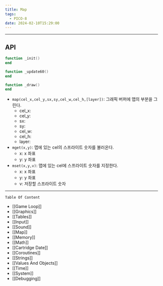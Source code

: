 ```yaml
---
title: Map
tags:
  - PICO-8
date: 2024-02-10T15:29:00
---
```

--- 

## API

```lua
function _init()
end

function _update60()
end

function _draw()
end
```

- `map(cel_x,cel_y,sx,sy,cel_w,cel_h,[layer])`: 그래픽 버퍼에 맵의 부분을 그린다.
	- cel_x: 
	- cel_y: 
	- sx: 
	- sy: 
	- cel_w: 
	- cel_h: 
	- layer: 
- `mget(x,y)`: 맵에 있는 cel의 스프라이트 숫자를 불러온다.
	- x: x 좌표
	- y: y 좌표
- `mset(x,y,v)`: 맵에 있는 cel에 스프라이트 숫자를 지정한다.
	- x: x 좌표
	- y: y 좌표
	- v: 저장할 스프라이트 숫자

---

`Table Of Content`

- [[Game Loop]]
- [[Graphics]]
- [[Tables]]
- [[Input]]
- [[Sound]]
- [[Map]]
- [[Memory]]
- [[Math]]
- [[Cartridge Date]]
- [[Coroutines]]
- [[Strings]]
- [[Values And Objects]]
- [[Time]]
- [[System]]
- [[Debugging]]